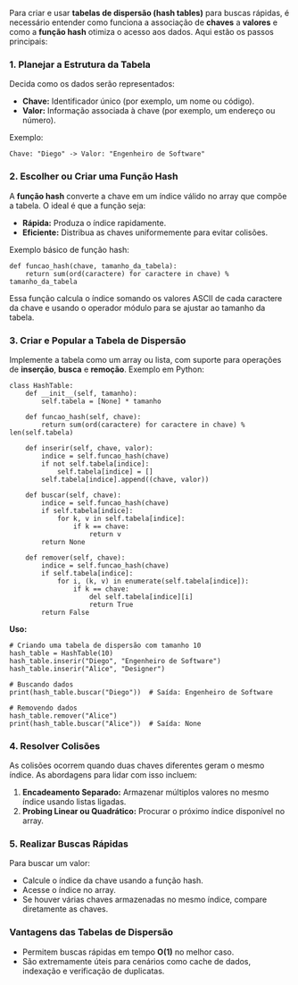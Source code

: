 Para criar e usar **tabelas de dispersão (hash tables)** para buscas rápidas, é necessário entender como funciona a associação de **chaves** a **valores** e como a **função hash** otimiza o acesso aos dados. Aqui estão os passos principais:

### **1. Planejar a Estrutura da Tabela**

Decida como os dados serão representados:
- **Chave:** Identificador único (por exemplo, um nome ou código).
- **Valor:** Informação associada à chave (por exemplo, um endereço ou número).

Exemplo:

```
Chave: "Diego" -> Valor: "Engenheiro de Software"
```

### **2. Escolher ou Criar uma Função Hash**

A **função hash** converte a chave em um índice válido no array que compõe a tabela. O ideal é que a função seja:
- **Rápida:** Produza o índice rapidamente.
- **Eficiente:** Distribua as chaves uniformemente para evitar colisões.

Exemplo básico de função hash:

```
def funcao_hash(chave, tamanho_da_tabela):
    return sum(ord(caractere) for caractere in chave) % tamanho_da_tabela
```

Essa função calcula o índice somando os valores ASCII de cada caractere da chave e usando o operador módulo para se ajustar ao tamanho da tabela.

### **3. Criar e Popular a Tabela de Dispersão**

Implemente a tabela como um array ou lista, com suporte para operações de **inserção**, **busca** e **remoção**.
Exemplo em Python:

```
class HashTable:
    def __init__(self, tamanho):
        self.tabela = [None] * tamanho

    def funcao_hash(self, chave):
        return sum(ord(caractere) for caractere in chave) % len(self.tabela)

    def inserir(self, chave, valor):
        indice = self.funcao_hash(chave)
        if not self.tabela[indice]:
            self.tabela[indice] = []
        self.tabela[indice].append((chave, valor))

    def buscar(self, chave):
        indice = self.funcao_hash(chave)
        if self.tabela[indice]:
            for k, v in self.tabela[indice]:
                if k == chave:
                    return v
        return None

    def remover(self, chave):
        indice = self.funcao_hash(chave)
        if self.tabela[indice]:
            for i, (k, v) in enumerate(self.tabela[indice]):
                if k == chave:
                    del self.tabela[indice][i]
                    return True
        return False
```

**Uso:**

```
# Criando uma tabela de dispersão com tamanho 10
hash_table = HashTable(10)
hash_table.inserir("Diego", "Engenheiro de Software")
hash_table.inserir("Alice", "Designer")

# Buscando dados
print(hash_table.buscar("Diego"))  # Saída: Engenheiro de Software

# Removendo dados
hash_table.remover("Alice")
print(hash_table.buscar("Alice"))  # Saída: None
```

### **4. Resolver Colisões**

As colisões ocorrem quando duas chaves diferentes geram o mesmo índice. As abordagens para lidar com isso incluem:

1. **Encadeamento Separado:** Armazenar múltiplos valores no mesmo índice usando listas ligadas.
2. **Probing Linear ou Quadrático:** Procurar o próximo índice disponível no array.

### **5. Realizar Buscas Rápidas**

Para buscar um valor:
- Calcule o índice da chave usando a função hash.
- Acesse o índice no array.
- Se houver várias chaves armazenadas no mesmo índice, compare diretamente as chaves.

### **Vantagens das Tabelas de Dispersão**

- Permitem buscas rápidas em tempo **O(1)** no melhor caso.
- São extremamente úteis para cenários como cache de dados, indexação e verificação de duplicatas.


